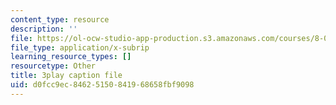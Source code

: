 ```yaml
---
content_type: resource
description: ''
file: https://ol-ocw-studio-app-production.s3.amazonaws.com/courses/8-01sc-classical-mechanics-fall-2016/d0fcc9ec84625150841968658fbf9098_L5jhg4q1Xvo.vtt
file_type: application/x-subrip
learning_resource_types: []
resourcetype: Other
title: 3play caption file
uid: d0fcc9ec-8462-5150-8419-68658fbf9098
---
```

